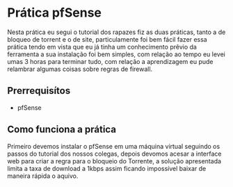# Prática pfSense

Nesta prática eu segui o tutorial dos rapazes fiz as duas práticas, tanto a de bloqueo de torrent e o de site, particulamente foi bem
fácil fazer essa prática tendo em vista que eu já tinha um conhecimento prêvio da ferramenta a sua instalação foi bem simples, com
relação ao tempo eu levei umas 3 horas para terminar tudo, com relação a aprendizagem eu pude relambrar algumas coisas sobre regras de
firewall.

## Prerrequisítos

<ul>

   <li>pfSense</li>

</ul>

## Como funciona a prática

Primeiro devemos instalar o pfSense em uma máquina virtual seguindo os passos do tutorial dos nossos colegas, depois devomos acesar a 
interface web para criar a regra para o bloqueio do Torrente, a solução apresentada limita a taxa de download a 1kbps assim ficando
impossível baixar de maneira rápida o aquivo.
